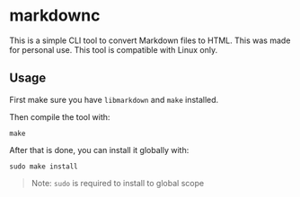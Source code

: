 # markdownc

This is a simple CLI tool to convert Markdown files to HTML. This was made for personal use.
This tool is compatible with Linux only.

## Usage

First make sure you have `libmarkdown` and `make` installed.

Then compile the tool with:

```console
make
```

After that is done, you can install it globally with:

```console
sudo make install
```

> Note: `sudo` is required to install to global scope
